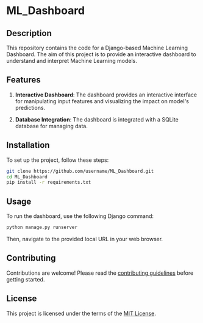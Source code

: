 # ML_Dashboard

## Description

This repository contains the code for a Django-based Machine Learning Dashboard. The aim of this project is to provide an interactive dashboard to understand and interpret Machine Learning models.

## Features

1. **Interactive Dashboard**: The dashboard provides an interactive interface for manipulating input features and visualizing the impact on model's predictions.

2. **Database Integration**: The dashboard is integrated with a SQLite database for managing data.

## Installation

To set up the project, follow these steps:

```bash
git clone https://github.com/username/ML_Dashboard.git
cd ML_Dashboard
pip install -r requirements.txt
```

## Usage

To run the dashboard, use the following Django command:

```bash
python manage.py runserver
```

Then, navigate to the provided local URL in your web browser.

## Contributing

Contributions are welcome! Please read the [contributing guidelines](CONTRIBUTING.md) before getting started.

## License

This project is licensed under the terms of the [MIT License](LICENSE).
